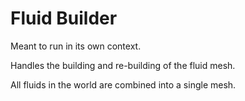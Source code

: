 # Fluid Builder
Meant to run in its own context. 

Handles the building and re-building of the fluid mesh. 

All fluids in the world are combined into a single mesh. 